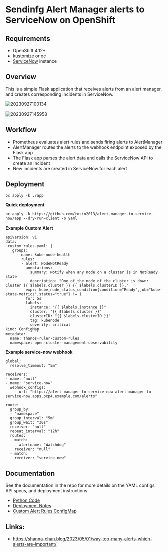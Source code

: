# Sendinfg Alert Manager alerts to ServiceNow on OpenShift 

## Requirements
* OpenShift 4.12+
* kustomize or oc 
* [ServiceNow](https://developer.servicenow.com/dev.do) instance
  
## Overview
This is a simple Flask application that receives alerts from an alert manager, and creates corresponding incidents in ServiceNow.


![20230927100134](https://i.imgur.com/N3F58Tb.png)

![20230927145958](https://i.imgur.com/hgHhTx5.png)

## Workflow
* Prometheus evaluates alert rules and sends firing alerts to AlertManager
* AlertManager routes the alerts to the webhook endpoint exposed by the Flask app
* The Flask app parses the alert data and calls the ServiceNow API to create an incident
* New incidents are created in ServiceNow for each alert

## Deployment
```
oc apply -k ./app
```
**Quick deployment**
```
oc apply -k https://github.com/tosin2013/alert-manager-to-service-now/app --dry-run=client -o yaml 
```

**Example Custom Alert** 
```
apiVersion: v1
data:
 custom_rules.yaml: |
   groups:
     - name: kube-node-health
       rules:
       - alert: NodeNotReady
         annotations:
           summary: Notify when any node on a cluster is in NotReady state
           description: "One of the node of the cluster is down: Cluster {{ $labels.cluster }} {{ $labels.clusterID }}."
         expr: kube_node_status_condition{condition="Ready",job="kube-state-metrics",status="true"} != 1
         for: 5s
         labels:
           instance: "{{ $labels.instance }}"
           cluster: "{{ $labels.cluster }}"
           clusterID: "{{ $labels.clusterID }}"
           tag: kubenode
           severity: critical
kind: ConfigMap
metadata:
  name: thanos-ruler-custom-rules
  namespace: open-cluster-management-observability
```

**Example service-now webhook**
```
global:
  resolve_timeout: "5m"

receivers:
- name: "null"
- name: "service-now"
  webhook_configs:
    - url: "https://alert-manager-to-service-now-alert-manager-to-service-now.apps.ocp4.example.com/alerts"

route:
  group_by:
  - "namespace"
  group_interval: "5m"
  group_wait: "30s"
  receiver: "null"
  repeat_interval: "12h"
  routes:
  - match:
      alertname: "Watchdog"
    receiver: "null"
  - match:
    receiver: "service-now"
```

## Documentation
See the documentation in the repo for more details on the YAML configs, API specs, and deployment instructions
* [Python Code](docs/python-code.md)
* [Deployment Notes](docs/deployment.md)
* [Custom Alert Rules ConfigMap](docs/custom-alert-rules-configmap.md)

## Links: 
* https://shanna-chan.blog/2023/05/01/way-too-many-alerts-which-alerts-are-important/
